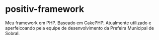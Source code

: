 # positiv-framework
Meu framework em PHP. Baseado em CakePHP. 
Atualmente utilizado e aperfeicoando pela equipe de desenvolvimento da Prefeira Municipal de Sobral.
